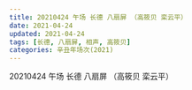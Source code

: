 ```yaml
---
title: 20210424 午场 长德 八扇屏 （高筱贝 栾云平）
date: 2021-04-24
updated: 2021-04-24
tags: [长德, 八扇屏, 相声, 高筱贝] 
categories: 辛丑年场次(2021)
---
```

20210424 午场 长德 八扇屏 （高筱贝 栾云平）


